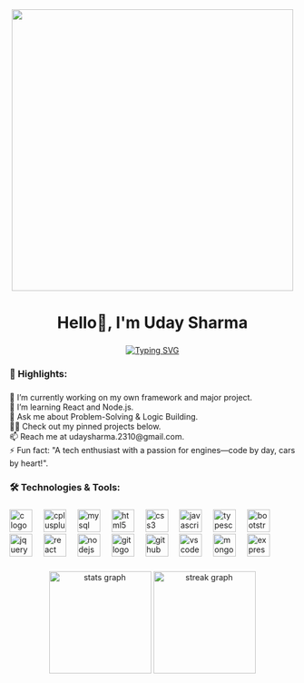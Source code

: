 <div align="center">
  <img height="496" src="https://iili.io/Jz3rzqN.gif"  />
</div>

###

<h1 align="center">Hello👋, I'm Uday Sharma</h1>

###

<p align="center">
  <a href="https://git.io/typing-svg">
    <img align="center" src="https://readme-typing-svg.demolab.com?font=Mooli&weight=700&size=25&duration=4000&pause=3000&color=00A000&background=FFFFFF00&width=1000&center=true&vCenter=true&lines=🚀+Aspiring+Full-Stack+Web+Developer+%7C%7C+B.Tech+CSE+Final+Year" alt="Typing SVG" />
  </a>
</p>

<p align="left"></p>

###

<h3 align="left">🌟 Highlights:</h3>

###

<p align="left">🔭 I’m currently working on my own framework and major project.<br>🌱 I’m learning React and Node.js.<br>💬 Ask me about Problem-Solving & Logic Building.<br>👨‍💻 Check out my pinned projects below.<br>📫 Reach me at udaysharma.2310@gmail.com.<br>⚡ Fun fact: "A tech enthusiast with a passion for engines—code by day, cars by heart!".</p>

###

<h3 align="left">🛠️ Technologies & Tools:</h3>

###

<div align="left">
  <img src="https://cdn.jsdelivr.net/gh/devicons/devicon/icons/c/c-original.svg" height="40" alt="c logo"  />
  <img width="12" />
  <img src="https://cdn.jsdelivr.net/gh/devicons/devicon/icons/cplusplus/cplusplus-original.svg" height="40" alt="cplusplus logo"  />
  <img width="12" />
  <img src="https://cdn.jsdelivr.net/gh/devicons/devicon/icons/mysql/mysql-original.svg" height="40" alt="mysql logo"  />
  <img width="12" />
  <img src="https://cdn.jsdelivr.net/gh/devicons/devicon/icons/html5/html5-original.svg" height="40" alt="html5 logo"  />
  <img width="12" />
  <img src="https://cdn.jsdelivr.net/gh/devicons/devicon/icons/css3/css3-original.svg" height="40" alt="css3 logo"  />
  <img width="12" />
  <img src="https://cdn.jsdelivr.net/gh/devicons/devicon/icons/javascript/javascript-original.svg" height="40" alt="javascript logo"  />
  <img width="12" />
  <img src="https://cdn.jsdelivr.net/gh/devicons/devicon/icons/typescript/typescript-original.svg" height="40" alt="typescript logo"  />
  <img width="12" />
  <img src="https://cdn.jsdelivr.net/gh/devicons/devicon/icons/bootstrap/bootstrap-original.svg" height="40" alt="bootstrap logo"  />
  <img width="12" />
  <img src="https://cdn.jsdelivr.net/gh/devicons/devicon/icons/jquery/jquery-original.svg" height="40" alt="jquery logo"  />
  <img width="12" />
  <img src="https://cdn.jsdelivr.net/gh/devicons/devicon/icons/react/react-original.svg" height="40" alt="react logo"  />
  <img width="12" />
  <img src="https://cdn.jsdelivr.net/gh/devicons/devicon/icons/nodejs/nodejs-original.svg" height="40" alt="nodejs logo"  />
  <img width="12" />
  <img src="https://cdn.jsdelivr.net/gh/devicons/devicon/icons/git/git-original.svg" height="40" alt="git logo"  />
  <img width="12" />
  <img src="https://cdn.jsdelivr.net/gh/devicons/devicon/icons/github/github-original.svg" height="40" alt="github logo"  />
  <img width="12" />
  <img src="https://cdn.jsdelivr.net/gh/devicons/devicon/icons/vscode/vscode-original.svg" height="40" alt="vscode logo"  />
  <img width="12" />
  <img src="https://cdn.jsdelivr.net/gh/devicons/devicon/icons/mongodb/mongodb-original.svg" height="40" alt="mongodb logo"  />
  <img width="12" />
  <img src="https://cdn.jsdelivr.net/gh/devicons/devicon/icons/express/express-original.svg" height="40" alt="express logo"  />
</div>

###

<div align="center">
  <img src="https://github-readme-stats.vercel.app/api?username=Uday-weyyin&hide_title=false&hide_rank=false&show_icons=true&include_all_commits=true&count_private=true&disable_animations=false&theme=gotham&locale=en&hide_border=false&order=1" height="180" alt="stats graph"  />
  <img src="https://streak-stats.demolab.com?user=Uday-weyyin&locale=en&mode=daily&theme=gotham&hide_border=false&border_radius=5&order=3" height="180" alt="streak graph"  />
</div>

###
